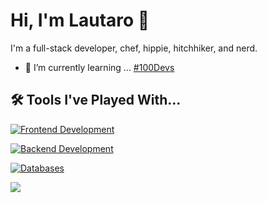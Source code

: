 # Hi, I'm Lautaro 👋

I'm a full-stack developer, chef, hippie, hitchhiker, and nerd.
- 🌱 I’m currently learning ... [#100Devs](https://leonnoel.com/100devs/)


## 🛠 Tools I've Played With...

[![Frontend Development](https://skillicons.dev/icons?i=html,css,js,ts,react,vue,angular,nextjs,astro)](https://skillicons.dev)

[![Backend Development](https://skillicons.dev/icons?i=nodejs,express,nestjs,java,spring,py,flask,cs,dotnet,php,laravel)](https://skillicons.dev)

[![Databases](https://skillicons.dev/icons?i=mysql,postgres,sqlite,mongodb)](https://skillicons.dev)

<img src = "https://github-readme-stats.vercel.app/api/top-langs/?username=talingo&layout=compact">
<!--
**talingo/talingo** is a ✨ _special_ ✨ repository because its `README.md` (this file) appears on your GitHub profile.

Here are some ideas to get you started:

- 🔭 I’m currently working on ...
- 🌱 I’m currently learning ...
- 👯 I’m looking to collaborate on ...
- 🤔 I’m looking for help with ...
- 💬 Ask me about ...
- 📫 How to reach me: ...
- 😄 Pronouns: ...
- ⚡ Fun fact: ...
-->
